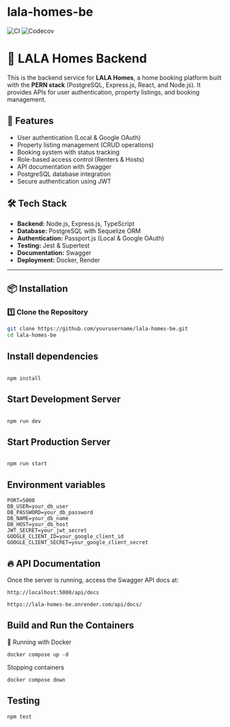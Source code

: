 # lala-homes-be

![CI](https://github.com/kanu-cast/lala-homes-be/actions/workflows/ci.yml/badge.svg)
![Codecov](https://codecov.io/gh/kanu-cast/lala-homes-be/branch/main/graph/badge.svg?token=YOUR_CODECOV_TOKEN)

# 🏡 LALA Homes Backend

This is the backend service for **LALA Homes**, a home booking platform built with the **PERN stack** (PostgreSQL, Express.js, React, and Node.js). It provides APIs for user authentication, property listings, and booking management.

## 🚀 Features

- User authentication (Local & Google OAuth)
- Property listing management (CRUD operations)
- Booking system with status tracking
- Role-based access control (Renters & Hosts)
- API documentation with Swagger
- PostgreSQL database integration
- Secure authentication using JWT

## 🛠️ Tech Stack

- **Backend:** Node.js, Express.js, TypeScript
- **Database:** PostgreSQL with Sequelize ORM
- **Authentication:** Passport.js (Local & Google OAuth)
- **Testing:** Jest & Supertest
- **Documentation:** Swagger
- **Deployment:** Docker, Render

---

## 📦 Installation

### 1️⃣ Clone the Repository

```sh
git clone https://github.com/yourusername/lala-homes-be.git
cd lala-homes-be


```

## Install dependencies
```

npm install

```


## Start Development Server 


```

npm run dev

```
## Start Production Server
```

npm run start

```

## Environment variables 

```
PORT=5000
DB_USER=your_db_user
DB_PASSWORD=your_db_password
DB_NAME=your_db_name
DB_HOST=your_db_host
JWT_SECRET=your_jwt_secret
GOOGLE_CLIENT_ID=your_google_client_id
GOOGLE_CLIENT_SECRET=your_google_client_secret
```

## 🔥 API Documentation
Once the server is running, access the Swagger API docs at:
```
http://localhost:5000/api/docs 
```

```
https://lala-homes-be.onrender.com/api/docs/
```

## Build and Run the Containers
🐳 Running with Docker

```
docker compose up -d

```
Stopping containers
```
docker compose down
```
## Testing
```
npm test
```
